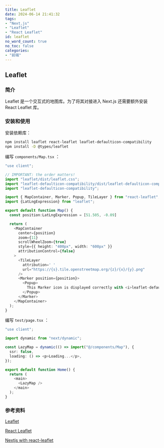 ```yaml
---
title: Leaflet
date: 2024-06-14 21:41:32
tags:
- "Next.js"
- "Leaflet"
- "React Leaflet"
id: leaflet
no_word_count: true
no_toc: false
categories: 
- "前端"
---
```


## Leaflet

### 简介

Leaflet 是一个交互式的地图库。为了将其对接进入 Next.js 还需要额外安装 React Leaflet 库。

### 安装和使用

安装依赖库：

```bash
npm install leaflet react-leaflet leaflet-defaulticon-compatibility
npm install -D @types/leaflet
```

编写 `components/Map.tsx` ：

```typescript tsx
"use client";

// IMPORTANT: the order matters!
import "leaflet/dist/leaflet.css";
import "leaflet-defaulticon-compatibility/dist/leaflet-defaulticon-compatibility.webpack.css";
import "leaflet-defaulticon-compatibility";

import { MapContainer, Marker, Popup, TileLayer } from "react-leaflet";
import {LatLngExpression} from "leaflet";

export default function Map() {
  const position:LatLngExpression = [51.505, -0.09]

  return (
    <MapContainer
      center={position}
      zoom={11}
      scrollWheelZoom={true}
      style={{ height: "400px", width: "600px" }}
      attributionControl={false}
    >
      <TileLayer
        attribution=' '
        url="https://{s}.tile.openstreetmap.org/{z}/{x}/{y}.png"
      />
      <Marker position={position}>
        <Popup>
          This Marker icon is displayed correctly with <i>leaflet-defaulticon-compatibility</i>.
        </Popup>
      </Marker>
    </MapContainer>
  );
}
```

编写 `test/page.tsx` ：

```typescript tsx
"use client";

import dynamic from "next/dynamic";

const LazyMap = dynamic(() => import("@/components/Map"), {
  ssr: false,
  loading: () => <p>Loading...</p>,
});

export default function Home() {
  return (
    <main>
      <LazyMap />
    </main>
  );
}
```

### 参考资料

[Leaflet](https://leafletjs.com/)

[React Leaflet](https://react-leaflet.js.org/)

[Nextjs with react-leaflet](https://stackoverflow.com/questions/77978480/nextjs-with-react-leaflet-ssr-webpack-window-not-defined-icon-not-found)